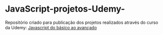# JavaScript-projetos-Udemy-

Repositório criado para publicação dos projetos realizados através do curso da Udemy: [Javascript do básico ao avançado](https://www.udemy.com/course/javascript-do-basico-ao-avancado-com-node-e-projetos/learn/lecture/18337014?start=0#questions)
